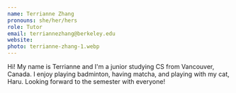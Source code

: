 ```yaml
---
name: Terrianne Zhang
pronouns: she/her/hers
role: Tutor
email: terriannezhang@berkeley.edu
website: 
photo: terrianne-zhang-1.webp
---
```


Hi! My name is Terrianne and I'm a junior studying CS from Vancouver, Canada. I enjoy playing badminton, having matcha, and playing with my cat, Haru. Looking forward to the semester with everyone!